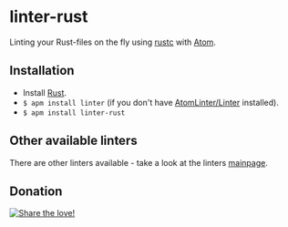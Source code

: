 # linter-rust

Linting your Rust-files on the fly using [rustc](http://www.rust-lang.org) with [Atom](https://atom.io).

## Installation

* Install [Rust](http://www.rust-lang.org).
* `$ apm install linter` (if you don't have [AtomLinter/Linter](https://github.com/AtomLinter/Linter) installed).
* `$ apm install linter-rust`

## Other available linters
There are other linters available - take a look at the linters [mainpage](https://github.com/AtomLinter/Linter).

## Donation
[![Share the love!](https://chewbacco-stuff.s3.amazonaws.com/donate.png)](https://www.paypal.com/cgi-bin/webscr?cmd=_s-xclick&hosted_button_id=KXUYS4ARNHCN8)
